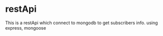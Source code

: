# restApi
This is a restApi which connect to mongodb to get subscribers info.
using express, mongoose
